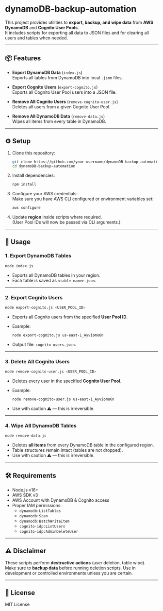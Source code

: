 # dynamoDB-backup-automation

This project provides utilities to **export, backup, and wipe data** from **AWS DynamoDB** and **Cognito User Pools**.  
It includes scripts for exporting all data to JSON files and for clearing all users and tables when needed.

---

## 📦 Features

- **Export DynamoDB Data** (`index.js`)  
  Exports all tables from DynamoDB into local `.json` files.

- **Export Cognito Users** (`export-cognito.js`)  
  Exports all Cognito User Pool users into a JSON file.

- **Remove All Cognito Users** (`remove-cognito-user.js`)  
  Deletes all users from a given Cognito User Pool.

- **Remove All DynamoDB Data** (`remove-data.js`)  
  Wipes all items from every table in DynamoDB.

---

## ⚙️ Setup

1. Clone this repository:

   ```bash
   git clone https://github.com/your-username/dynamoDB-backup-automation.git
   cd dynamoDB-backup-automation
   ```

2. Install dependencies:

   ```bash
   npm install
   ```

3. Configure your AWS credentials:  
   Make sure you have AWS CLI configured or environment variables set:

   ```bash
   aws configure
   ```

4. Update **region** inside scripts where required.  
   (User Pool IDs will now be passed via CLI arguments.)

---

## 🚀 Usage

### 1. Export DynamoDB Tables

```bash
node index.js
```

- Exports all DynamoDB tables in your region.
- Each table is saved as `<table-name>.json`.

---

### 2. Export Cognito Users

```bash
node export-cognito.js <USER_POOL_ID>
```

- Exports all Cognito users from the specified **User Pool ID**.
- Example:

  ```bash
  node export-cognito.js us-east-1_Ayviomu6n
  ```

- Output file: `cognito-users.json`.

---

### 3. Delete All Cognito Users

```bash
node remove-cognito-user.js <USER_POOL_ID>
```

- Deletes every user in the specified **Cognito User Pool**.
- Example:

  ```bash
  node remove-cognito-user.js us-east-1_Ayviomu6n
  ```

- Use with caution ⚠️ — this is irreversible.

---

### 4. Wipe All DynamoDB Tables

```bash
node remove-data.js
```

- Deletes **all items** from every DynamoDB table in the configured region.
- Table structures remain intact (tables are not dropped).
- Use with caution ⚠️ — this is irreversible.

---

## 🛠️ Requirements

- Node.js v16+
- AWS SDK v3
- AWS Account with DynamoDB & Cognito access
- Proper IAM permissions:
  - `dynamodb:ListTables`
  - `dynamodb:Scan`
  - `dynamodb:BatchWriteItem`
  - `cognito-idp:ListUsers`
  - `cognito-idp:AdminDeleteUser`

---

## ⚠️ Disclaimer

These scripts perform **destructive actions** (user deletion, table wipe).  
Make sure to **backup data** before running deletion scripts. Use in development or controlled environments unless you are certain.

---

## 📜 License

MIT License
